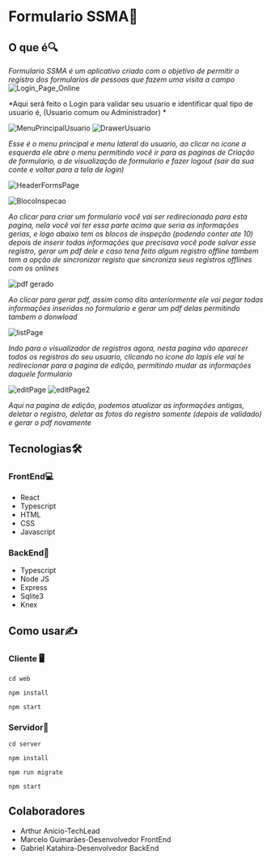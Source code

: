 # **Formulario SSMA📄**

## O que é🔍

*Formulario SSMA é um aplicativo criado com o objetivo de permitir o registro dos formularios de pessoas que fazem uma visita a campo*
![Login_Page_Online](https://github.com/user-attachments/assets/f0bfb6f5-6f3d-4be7-8acf-3200fa0de46d)


*Aqui será feito o Login para validar seu usuario e identificar qual tipo de usuario é, (Usuario comum ou Administrador) *


![MenuPrincipalUsuario](https://github.com/user-attachments/assets/46d2bfa2-0787-4ca3-b8b9-157676ce6191)
![DrawerUsuario](https://github.com/user-attachments/assets/7a1edc15-0343-401f-a7f4-8a0eab200e59)


*Esse é o menu principal e menu lateral do usuario, ao clicar no icone a esquerda ele abre o menu permitindo você ir para as paginas de Criação de formulario, a de visualização de formulario e fazer logout (sair da sua conte e voltar para a tela de login)*



![HeaderFormsPage](https://github.com/user-attachments/assets/61b42114-2445-4f89-bbb2-d98e9d729cb5)

![BlocoInspecao](https://github.com/user-attachments/assets/8433b96a-deff-4ea6-809c-2820aadd7bc8)

*Ao clicar para criar um formulario você vai ser redirecionado para esta pagina, nela você vai ter essa parte acima que seria as informações gerias, e logo abaixo tem os blocos de inspeção (podendo conter ate 10) depois de inserir todas informações que precisava você pode salvar esse registro, gerar um pdf dele e caso tena feito algum registro offline tambem tem a opção de sincronizar registo que sincroniza seus registros offlines com os onlines*

![pdf gerado](https://github.com/user-attachments/assets/b1817c78-a7b3-4719-b655-98598340d3c8)

*Ao clicar para gerar pdf, assim como dito anteriormente ele vai pegar todas informações inseridas no formulario e gerar um pdf delas permitindo tambem o donwload*

![listPage](https://github.com/user-attachments/assets/09a97459-6aba-4d87-8a1a-5bb25fad6d59)

*Indo para o visualizador de registros agora, nesta pagina vão aparecer todos os registros do seu usuario, clicando no icone do lapis ele vai te redirecionar para a pagina de edição, permitindo mudar as informações daquele formulario*

![editPage](https://github.com/user-attachments/assets/61d6d64d-82fd-4c0f-a1b5-d544d1213f37)
![editPage2](https://github.com/user-attachments/assets/5ecddefa-1b17-4851-95d2-4c578671e2ba)

*Aqui na pagina de edição, podemos atualizar as informações antigas, deletar o registro, deletar as fotos do registro somente (depois de validado) e gerar o pdf novamente*




## **Tecnologias🛠️**

### FrontEnd💻

- React
- Typescript
- HTML
- CSS
- Javascript

### BackEnd🔩

- Typescript
- Node JS
- Express
- Sqlite3
- Knex

## Como usar✍️

### Cliente 🖥️

`cd web`

`npm install`

`npm start`

### Servidor💾
`cd server`

`npm install`

`npm run migrate`

`npm start`

## Colaboradores

- Arthur Anício-TechLead
- Marcelo Guimarães-Desenvolvedor FrontEnd
- Gabriel Katahira-Desenvolvedor BackEnd
